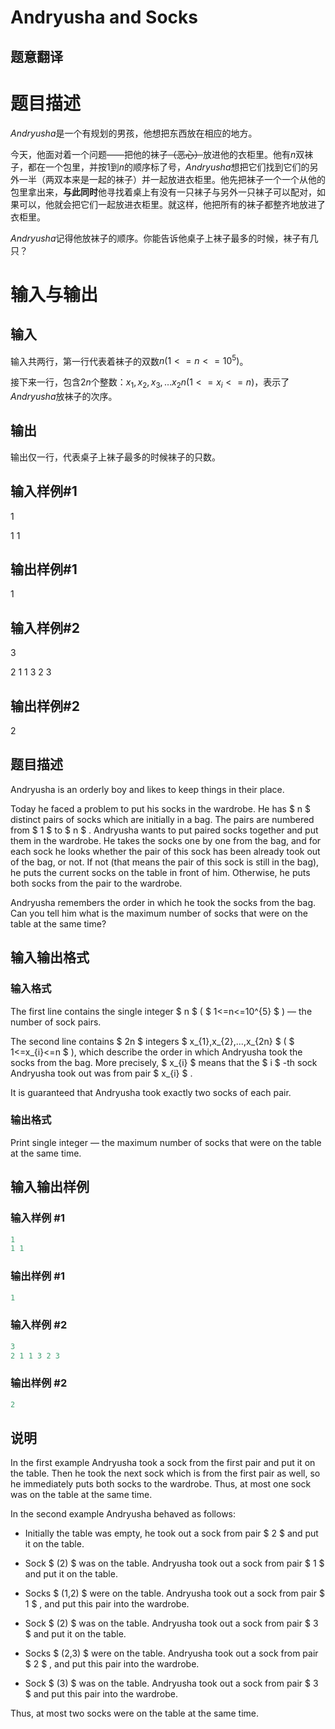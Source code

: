 # Andryusha and Socks

## 题意翻译

# 题目描述

$Andryusha$是一个有规划的男孩，他想把东西放在相应的地方。

今天，他面对着一个问题——把他的袜子~~（恶心）~~放进他的衣柜里。他有$n$双袜子，都在一个包里，并按$1$到$n$的顺序标了号，$Andryusha$想把它们找到它们的另外一半（两双本来是一起的袜子）并一起放进衣柜里。他先把袜子一个一个从他的包里拿出来，**与此同时**他寻找着桌上有没有一只袜子与另外一只袜子可以配对，如果可以，他就会把它们一起放进衣柜里。就这样，他把所有的袜子都整齐地放进了衣柜里。

$Andryusha$记得他放袜子的顺序。你能告诉他桌子上袜子最多的时候，袜子有几只？

# 输入与输出

## 输入

输入共两行，第一行代表着袜子的双数$n(1<=n<=10^5)$。

接下来一行，包含$2n$个整数：$x_1,x_2,x_3,…x_2n(1<=x_i<=n)$，表示了$Andryusha$放袜子的次序。

## 输出

输出仅一行，代表桌子上袜子最多的时候袜子的只数。

## 输入样例#1

1

1 1

## 输出样例#1

1

## 输入样例#2

3

2 1 1 3 2 3

## 输出样例#2

2

## 题目描述

Andryusha is an orderly boy and likes to keep things in their place.

Today he faced a problem to put his socks in the wardrobe. He has $ n $ distinct pairs of socks which are initially in a bag. The pairs are numbered from $ 1 $ to $ n $ . Andryusha wants to put paired socks together and put them in the wardrobe. He takes the socks one by one from the bag, and for each sock he looks whether the pair of this sock has been already took out of the bag, or not. If not (that means the pair of this sock is still in the bag), he puts the current socks on the table in front of him. Otherwise, he puts both socks from the pair to the wardrobe.

Andryusha remembers the order in which he took the socks from the bag. Can you tell him what is the maximum number of socks that were on the table at the same time?

## 输入输出格式

### 输入格式

The first line contains the single integer $ n $ ( $ 1<=n<=10^{5} $ ) — the number of sock pairs.

The second line contains $ 2n $ integers $ x_{1},x_{2},...,x_{2n} $ ( $ 1<=x_{i}<=n $ ), which describe the order in which Andryusha took the socks from the bag. More precisely, $ x_{i} $ means that the $ i $ -th sock Andryusha took out was from pair $ x_{i} $ .

It is guaranteed that Andryusha took exactly two socks of each pair.

### 输出格式

Print single integer — the maximum number of socks that were on the table at the same time.

## 输入输出样例

### 输入样例 #1

```cpp
1
1 1

```
### 输出样例 #1

```cpp
1

```
### 输入样例 #2

```cpp
3
2 1 1 3 2 3

```
### 输出样例 #2

```cpp
2

```
## 说明

In the first example Andryusha took a sock from the first pair and put it on the table. Then he took the next sock which is from the first pair as well, so he immediately puts both socks to the wardrobe. Thus, at most one sock was on the table at the same time.

In the second example Andryusha behaved as follows:

- Initially the table was empty, he took out a sock from pair $ 2 $ and put it on the table.

- Sock $ (2) $ was on the table. Andryusha took out a sock from pair $ 1 $ and put it on the table.

- Socks $ (1,2) $ were on the table. Andryusha took out a sock from pair $ 1 $ , and put this pair into the wardrobe.

- Sock $ (2) $ was on the table. Andryusha took out a sock from pair $ 3 $ and put it on the table.

- Socks $ (2,3) $ were on the table. Andryusha took out a sock from pair $ 2 $ , and put this pair into the wardrobe.

- Sock $ (3) $ was on the table. Andryusha took out a sock from pair $ 3 $ and put this pair into the wardrobe.

Thus, at most two socks were on the table at the same time.

